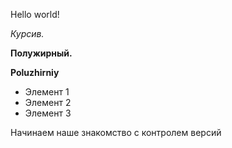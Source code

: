 Hello world!

*Курсив.*

**Полужирный.**

**Poluzhirniy**

* Элемент 1
* Элемент 2
* Элемент 3

Начинаем наше знакомство с контролем версий

